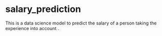 # salary_prediction
This is a data science model to predict the salary of a person taking the experience into account .
